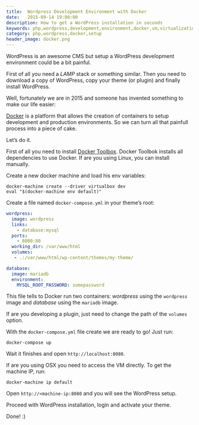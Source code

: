 ```yaml
---
title:  Wordpress Development Environment with Docker
date:   2015-09-14 19:00:00
description: How to get a WordPress installation in seconds
keywords: php,wordpress,development,environment,docker,vm,virtualization
category: php,wordpress,docker,setup
header_image: docker.png
---
```


WordPress is an awesome CMS but setup a WordPress development environment could be a bit painful.

First of all you need a *LAMP* stack or something similar. Then you need to download a copy of WordPress, copy your theme (or plugin) and finally install WordPress.

Well, fortunately we are in 2015 and someone has invented something to make our life easier:

[Docker](http://docker.io) is a platform that allows the creation of containers to setup development and production environments. So we can turn all that painfull process into a piece of cake.

Let’s do it.

First of all you need to install [Docker Toolbox](https://www.docker.com/toolbox). Docker Toolbok installs all dependencies to use Docker. If are you using Linux, you can install manually.

Create a new docker machine and load his env variables:

	docker-machine create --driver virtualbox dev
	eval "$(docker-machine env default)"

Create a file named `docker-compose.yml` in your theme’s root:

```yaml
wordpress:
  image: wordpress
  links:
    - database:mysql
  ports:
    - 8080:80
  working_dir: /var/www/html
  volumes:
   - .:/var/www/html/wp-content/themes/my-theme/

database:
  image: mariadb
  environment:
    MYSQL_ROOT_PASSWORD: somepassword
```

This file tells to Docker run two containers: *wordpress* using the `wordpress` image and *database* using the `mariadb` image.

If are you developing a plugin, just need to change the path of the `volumes` option.

With the `docker-compose.yml` file create we are ready to go! Just run:

	docker-compose up

Wait it finishes and open `http://localhost:8080`.

If are you using OSX you need to access the VM directly. To get the machine IP, run:

	docker-machine ip default

Open `http://<machine-ip:8080` and you will see the WordPress setup.

Proceed with WordPress installation, login and activate your theme.

Done! :)
